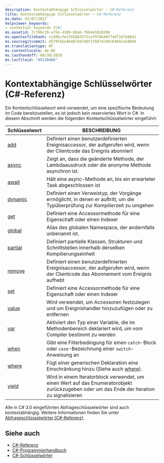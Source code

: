 ```yaml
---
description: Kontextabhängige Schlüsselwörter – C#-Referenz
title: Kontextabhängige Schlüsselwörter – C#-Referenz
ms.date: 03/07/2017
helpviewer_keywords:
- contextual keywords [C#]
ms.assetid: 7c76bc29-a754-4389-b0ab-f6b441018298
ms.openlocfilehash: ccd9bcfe2702083573cef979b40ff4d7167e8041
ms.sourcegitcommit: d579fb5e4b46745fd0f1f8874c94c6469ce58604
ms.translationtype: HT
ms.contentlocale: de-DE
ms.lasthandoff: 08/30/2020
ms.locfileid: "89128400"
---
```

# <a name="contextual-keywords-c-reference"></a>Kontextabhängige Schlüsselwörter (C#-Referenz)

Ein Kontextschlüsselwort wird verwendet, um eine spezifische Bedeutung im Code bereitzustellen, es ist jedoch kein reserviertes Wort in C#. In diesem Abschnitt werden die folgenden Kontextschlüsselwörter eingeführt:  
  
|Schlüsselwort|BESCHREIBUNG|  
|-------------|-----------------|  
|[add](./add.md)|Definiert einen benutzerdefinierten Ereignisaccessor, der aufgerufen wird, wenn der Clientcode das Ereignis abonniert|  
|[async](./async.md)|Zeigt an, dass die geänderte Methode, der Lambdaausdruck oder die anonyme Methode asynchron ist.|  
|[await](../operators/await.md)|Hält eine async-Methode an, bis ein erwarteter Task abgeschlossen ist|  
|[dynamic](../builtin-types/reference-types.md)|Definiert einen Verweistyp, der Vorgänge ermöglicht, in denen er auftritt, um die Typüberprüfung zur Kompilierzeit zu umgehen|  
|[get](./get.md)|Definiert eine Accessormethode für eine Eigenschaft oder einen Indexer|  
|[global](../operators/namespace-alias-qualifier.md)|Alias des globalen Namespace, der andernfalls unbenannt ist.|  
|[partial](./partial-type.md)|Definiert partielle Klassen, Strukturen und Schnittstellen innerhalb derselben Kompilierungseinheit|  
|[remove](./remove.md)|Definiert einen benutzerdefinierten Ereignisaccessor, der aufgerufen wird, wenn der Clientcode das Abonnement vom Ereignis aufhebt|  
|[set](./set.md)|Definiert eine Accessormethode für eine Eigenschaft oder einen Indexer|  
|[value](./value.md)|Wird verwendet, um Accessoren festzulegen und um Ereignishandler hinzuzufügen oder zu entfernen|  
|[var](./var.md)|Aktiviert den Typ einer Variable, die im Methodenbereich deklariert wird, um vom Compiler bestimmt zu werden|  
|[when](when.md)|Gibt eine Filterbedingung für einen `catch`-Block oder `case`-Bezeichnung einer `switch`-Anweisung an|
|[where](./where-generic-type-constraint.md)|Fügt einer generischen Deklaration eine Einschränkung hinzu (Siehe auch [where](./where-clause.md)).|  
|[yield](./yield.md)|Wird in einem Iteratorblock verwendet, um einen Wert auf das Enumeratorobjekt zurückzugeben oder um das Ende der Iteration zu signalisieren|  
  
 Alle in C# 3.0 eingeführten Abfrageschlüsselwörter sind auch kontextabhängig. Weitere Informationen finden Sie unter [Abfrageschlüsselwörter (C#-Referenz)](./query-keywords.md).  
  
## <a name="see-also"></a>Siehe auch

- [C#-Referenz](../index.md)
- [C#-Programmierhandbuch](../../programming-guide/index.md)
- [C#-Schlüsselwörter](./index.md)
